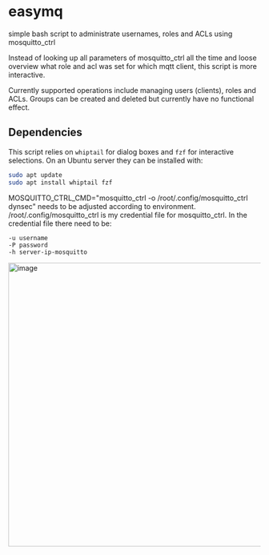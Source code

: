 # easymq
simple bash script to administrate usernames, roles and ACLs using mosquitto_ctrl

Instead of looking up all parameters of mosquitto_ctrl all the time and loose overview what role and acl was set for which mqtt client, this script is more interactive.

Currently supported operations include managing users (clients), roles and ACLs. Groups can be created and deleted but currently have no functional effect.

## Dependencies
This script relies on `whiptail` for dialog boxes and `fzf` for interactive
selections. On an Ubuntu server they can be installed with:

```bash
sudo apt update
sudo apt install whiptail fzf
```

MOSQUITTO_CTRL_CMD="mosquitto_ctrl -o /root/.config/mosquitto_ctrl dynsec" needs to be adjusted according to environment. /root/.config/mosquitto_ctrl is my credential file for mosquitto_ctrl.
In the credential file there need to be:
```
-u username
-P password
-h server-ip-mosquitto
```


<img width="999" height="567" alt="image" src="https://github.com/user-attachments/assets/a2e33144-01a6-4ce9-9efe-243d8d5dea2a" />
